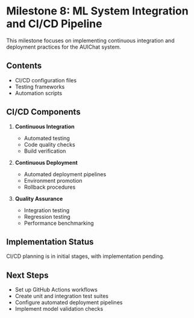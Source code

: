 # Milestone 8: ML System Integration and CI/CD Pipeline

This milestone focuses on implementing continuous integration and deployment practices for the AUIChat system.

## Contents

- CI/CD configuration files
- Testing frameworks
- Automation scripts

## CI/CD Components

1. **Continuous Integration**
   - Automated testing
   - Code quality checks
   - Build verification

2. **Continuous Deployment**
   - Automated deployment pipelines
   - Environment promotion
   - Rollback procedures

3. **Quality Assurance**
   - Integration testing
   - Regression testing
   - Performance benchmarking

## Implementation Status

CI/CD planning is in initial stages, with implementation pending.

## Next Steps

- Set up GitHub Actions workflows
- Create unit and integration test suites
- Configure automated deployment pipelines
- Implement model validation checks